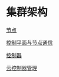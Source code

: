 # 集群架构

[节点](nodes.md)

[控制平面与节点通信](control-plane-node-communication.md)

[控制器](controller.md)

[云控制器管理](cloud-controller.md)

